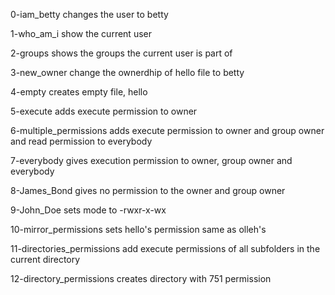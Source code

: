 0-iam_betty changes the user to betty

1-who_am_i show the current user

2-groups shows the groups the current user is part of

3-new_owner change the ownerdhip of hello file to betty

4-empty creates empty file, hello

5-execute adds execute permission to owner

6-multiple_permissions adds execute permission to owner and group owner and read permission to everybody

7-everybody gives execution permission to owner, group owner and everybody

8-James_Bond gives no permission to the owner and group owner

9-John_Doe sets mode to -rwxr-x-wx 

10-mirror_permissions sets hello's permission same as olleh's

11-directories_permissions add execute permissions of all subfolders in the current directory

12-directory_permissions creates directory with 751 permission
 
